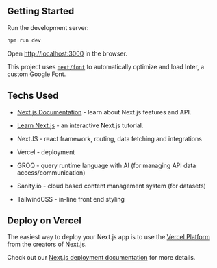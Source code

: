 ## Getting Started

Run the development server:

```bash
npm run dev
```

Open [http://localhost:3000](http://localhost:3000) in the browser.

This project uses [`next/font`](https://nextjs.org/docs/basic-features/font-optimization) to automatically optimize and load Inter, a custom Google Font.

## Techs Used

- [Next.js Documentation](https://nextjs.org/docs) - learn about Next.js features and API.
- [Learn Next.js](https://nextjs.org/learn) - an interactive Next.js tutorial.

- NextJS - react framework, routing, data fetching and integrations
- Vercel - deployment
- GROQ - query runtime language with AI (for managing API data access/communication)
- Sanity.io - cloud based content management system (for datasets)
- TailwindCSS - in-line front end styling

## Deploy on Vercel

The easiest way to deploy your Next.js app is to use the [Vercel Platform](https://vercel.com/new?utm_medium=default-template&filter=next.js&utm_source=create-next-app&utm_campaign=create-next-app-readme) from the creators of Next.js.

Check out our [Next.js deployment documentation](https://nextjs.org/docs/deployment) for more details.
